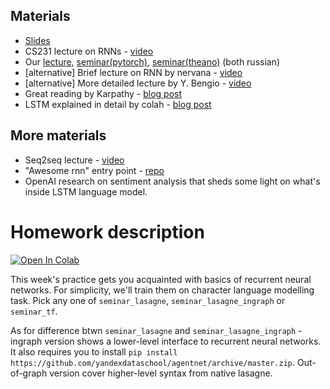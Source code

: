 ## Materials
* [Slides](https://yadi.sk/i/-Iqdhg483GDyoN)
* CS231 lecture on RNNs - [video](https://www.youtube.com/watch?v=iX5V1WpxxkY)
* Our [lecture](https://yadi.sk/i/XHmT5hO53GcCKV), [seminar(pytorch)](https://yadi.sk/i/nCch5I8S3TsXh5), [seminar(theano)](https://yadi.sk/i/19twHESN3GcGKQ) (both russian)
* [alternative] Brief lecture on RNN by nervana - [video](https://www.youtube.com/watch?v=Ukgii7Yd_cU)
* [alternative] More detailed lecture by Y. Bengio - [video](https://www.youtube.com/watch?v=xK-bzjIQkmM)
* Great reading by Karpathy - [blog post](http://karpathy.github.io/2015/05/21/rnn-effectiveness/)
* LSTM explained in detail by colah - [blog post](http://colah.github.io/posts/2015-08-Understanding-LSTMs/)

## More materials
* Seq2seq lecture - [video](https://www.youtube.com/watch?v=G5RY_SUJih4)
* "Awesome rnn" entry point - [repo](https://github.com/kjw0612/awesome-rnn)
* OpenAI research on sentiment analysis that sheds some light on what's inside LSTM language model.

# Homework description
[![Open In Colab](https://colab.research.google.com/assets/colab-badge.svg)](https://colab.research.google.com/github/yandexdataschool/Practical_RL/blob/spring19/week07_%5Brecap%5D_rnn/seminar_pytorch.ipynb)

This week's practice gets you acquainted with basics of recurrent neural networks. For simplicity, we'll train them on character language modelling task. Pick any one of `seminar_lasagne`, `seminar_lasagne_ingraph` or `seminar_tf`.

As for difference btwn `seminar_lasagne` and `seminar_lasagne_ingraph` - ingraph version shows a lower-level interface to recurrent neural networks. It also requires you to install `pip install https://github.com/yandexdataschool/agentnet/archive/master.zip`. Out-of-graph version cover higher-level syntax from native lasagne.
